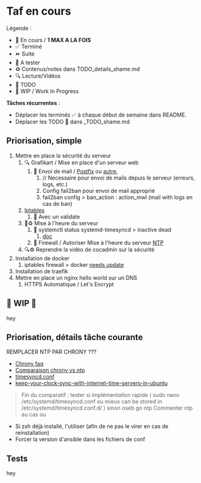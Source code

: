 # Taf en cours

Légende :

- 🚀  En cours / **1 MAX A LA FOIS**
- ✅  Terminé
- ⏩  Suite
- 📌 A tester
- ♻️  Contenus/notes dans TODO_details_shame.md
- 🔍  Lecture/Vidéos
- 🌱 TODO
- 🚧 WIP / Work In Progress

**Tâches récurrentes** :

- Déplacer les terminés ✅ à chaque début de semaine dans README.
- Déplacer les TODO 🌱 dans _TODO_shame.md

## Priorisation, simple

1. Mettre en place la sécurité du serveur
   1. 🔍 Grafikart / Mise en place d'un serveur web
      1. 🌱 Envoi de mail / [Postfix](https://www.grafikart.fr/tutoriels/postfix-sendonly-695) ou [autre](https://www.ubuntupit.com/best-linux-mail-server-software-and-solutions/),
         1. // Necessaire pour envoi de mails depuis le serveur (erreurs, logs, etc.)
         2. Config fail2ban pour envoi de mail approprié
         3. fail2ban config > ban_action : action_mwl (mail with logs en cas de ban)
   2. [Iptables](https://www.grafikart.fr/tutoriels/iptables-694)
      1. 🌱 Avec un validate
   3. 🚧♻️ Mise à l'heure du serveur
      1. 🚨 systemctl status systemd-timesyncd > inactive dead
         1. [doc](https://www.digitalocean.com/community/tutorials/how-to-set-up-time-synchronization-on-ubuntu-18-04#controlling-timesyncd-with-timedatectl)
      2. 🚧 Firewall / Autoriser Mise à l'heure du serveur [NTP](https://www.google.com/search?q=ntp)
   4. 🔍♻️ Reprendre la vidéo de cocadmin sur la sécurité
2. Installation de docker
   1. iptables firewall > docker [needs update](https://github.com/nickjj/ansible-iptables/blob/master/tasks/main.yml)
3. Installation de traefik
4. Mettre en place un nginx hello world sur un DNS
   1. HTTPS Automatique / Let's Encrypt

## 🚧 WIP 🚧

hey

## Priorisation, détails tâche courante

REMPLACER NTP PAR CHRONY ???

- [Chrony faq](https://chrony.tuxfamily.org/faq.html)
- [Comparaison chrony vs ntp](https://chrony.tuxfamily.org/comparison.html)
- [timesyncd.conf](http://manpages.ubuntu.com/manpages/cosmic/man5/timesyncd.conf.5.html)
- [keep-your-clock-sync-with-internet-time-servers-in-ubuntu](https://vitux.com/keep-your-clock-sync-with-internet-time-servers-in-ubuntu/)

> Fin du comparatif : tester si implémentation rapide ( sudo nano /etc/systemd/timesyncd.conf ou mieux can be stored in /etc/systemd/timesyncd.conf.d/ ) sinon oseb go ntp
> Commenter ntp au cas ou

- Si zsh déjà installé, l'utiliser (afin de ne pas le virer en cas de reinstallation)
- Forcer la version d'ansible dans les fichiers de conf

## Tests

hey
